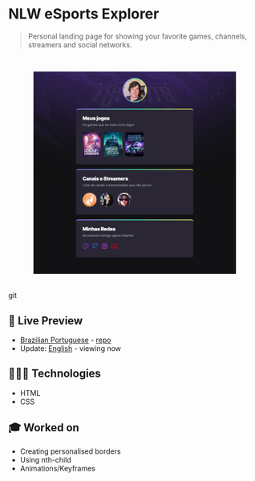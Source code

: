 # NLW eSports Explorer


> Personal landing page for showing your favorite games, channels, streamers and social networks.
<br>

<p align="center">
  <img alt="Landing page showing favorite games, channels, streamers and social networks." src=".github/nlw-esports-explorer.png" width="80%" />
</p>

<br>git

## 📝 Live Preview 

- [Brazilian Portuguese](https://diegommagno.com/github/rocketseat/events/next-level-week/nlw-esports/explorer/pt-br) - [repo](https://github.com/diegommagno/rocketseat/tree/main/events/next-level-week/nlw-esports/explorer/pt-br)
- Update: [English](https://diegommagno.com/github/rocketseat/events/next-level-week/nlw-esports/explorer/en) - viewing now

## 🧑🏻‍💻 Technologies

- HTML
- CSS

## 🎓 Worked on

- Creating personalised borders
- Using nth-child
- Animations/Keyframes